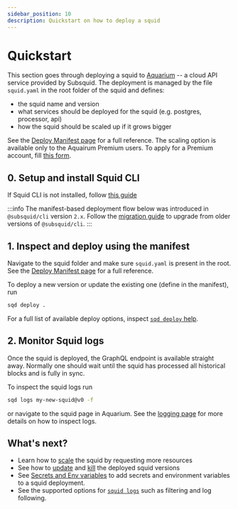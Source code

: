 ```yaml
---
sidebar_position: 10
description: Quickstart on how to deploy a squid
---
```


# Quickstart

This section goes through deploying a squid to [Aquarium](https://app.subsquid.io) -- a cloud API service provided by Subsquid.
The deployment is managed by the file `squid.yaml` in the root folder of the squid and defines:

- the squid name and version
- what services should be deployed for the squid (e.g. postgres, processor, api)
- how the squid should be scaled up if it grows bigger

See the [Deploy Manifest page](/firesquid/deploy-squid/deploy-manifest) for a full reference.
The scaling option is available only to the Aquairum Premium users. To apply for a Premium account, fill [this form](https://luvp4va64ru.typeform.com/to/QrRF66q5).

## 0. Setup and install Squid CLI

If Squid CLI is not installed, follow [this guide](/firesquid/squid-cli/installation)

:::info 
The manifest-based deployment flow below was introduced in `@subsquid/cli` version `2.x`. 
Follow the [migration guide](/firesquid/deploy-squid/migration) to upgrade from older versions of `@subsquid/cli`.
:::


## 1. Inspect and deploy using the manifest

Navigate to the squid folder and make sure `squid.yaml` is present in the root. See the [Deploy Manifest page](/firesquid/deploy-squid/deploy-manifest) for a full reference.

To deploy a new version or update the existing one (define in the manifest), run
```bash
sqd deploy .
```

For a full list of available deploy options, inspect [`sqd deploy` help](/firesquid/squid-cli/deploy).

## 2. Monitor Squid logs

Once the squid is deployed, the GraphQL endpoint is available straight away. Normally one should wait until the squid has processed all historical blocks and is fully in sync.

To inspect the squid logs run

```bash
sqd logs my-new-squid@v0 -f 
```

or navigate to the squid page in Aquarium. See the [logging page](/firesquid/deploy-squid/logging) for more details on how to inspect logs.

## What's next?

- Learn how to [scale](/firesquid/deploy-squid/deploy-manifest/#scale) the squid by requesting more resources
- See how to [update](/firesquid/squid-cli/deploy) and [kill](/firesquid/squid-cli/rm) the deployed squid versions
- See [Secrets and Env variables](/firesquid/deploy-squid/env-variables) to add secrets and environment variables to a squid deployment.
- See the supported options for [`squid logs`](/firesquid/squid-cli/logs) such as filtering and log following.
